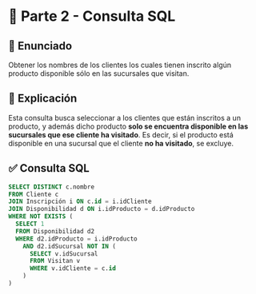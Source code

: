 # 📄 Parte 2 - Consulta SQL

## 🧾 Enunciado

Obtener los nombres de los clientes los cuales tienen inscrito algún producto disponible sólo en las sucursales que visitan.

## 🧠 Explicación

Esta consulta busca seleccionar a los clientes que están inscritos a un producto, y además dicho producto **solo se encuentra disponible en las sucursales que ese cliente ha visitado**. Es decir, si el producto está disponible en una sucursal que el cliente **no ha visitado**, se excluye.

## ✅ Consulta SQL

```sql
SELECT DISTINCT c.nombre
FROM Cliente c
JOIN Inscripción i ON c.id = i.idCliente
JOIN Disponibilidad d ON i.idProducto = d.idProducto
WHERE NOT EXISTS (
  SELECT 1
  FROM Disponibilidad d2
  WHERE d2.idProducto = i.idProducto
    AND d2.idSucursal NOT IN (
      SELECT v.idSucursal
      FROM Visitan v
      WHERE v.idCliente = c.id
    )
)
```
